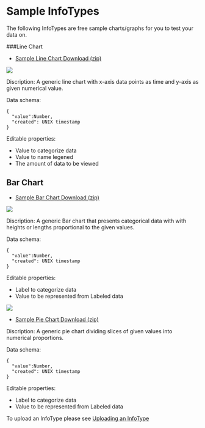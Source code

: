 # Sample InfoTypes 

The following InfoTypes are free sample charts/graphs for you to test your data on. 

###Line Chart 

<ul> 
  <li><a href="/_asset/sample/linechart.zip" target="_blank">Sample Line Chart  Download (zip)</a></li> 
</ul> 

![](/_asset/images/InfoMotion/enebular-developers-template-linechart.png)

Discription: 
	A generic line chart with x-axis data points as time and y-axis as given numerical value. 

Data schema:
```
{
  "value":Number,
  "created": UNIX timestamp
}
```

Editable properties: 
- Value to categorize data 
- Value to name legened 
- The amount of data to be viewed 

## Bar Chart 

<ul> 
  <li><a href="/_asset/sample/barchart.zip" target="_blank">Sample Bar Chart Download (zip)</a>
  </li> 
</ul> 

![](/_asset/images/InfoMotion/enebular-developers-template-bar.png)


Discription: 
		A generic Bar chart that presents categorical data with with heights or lengths proportional to the given values. 

Data schema: 
```
{
  "value":Number,
  "created": UNIX timestamp
}
```

Editable properties: 
- Label to categorize data 
- Value to be represented from Labeled data 

![](/_asset/images/InfoMotion/enebular-developers-template-pie.png)
<ul> 
  <li> 
  	<a href="/_asset/sample/piechart.zip" target="_blank">Sample Pie Chart Download (zip)</a></li> 
</ul> 


Discription: 
	A generic pie chart dividing slices of given values into numerical proportions. 
	
Data schema:
```
{
  "value":Number,
  "created": UNIX timestamp
}
```

Editable properties: 
- Label to categorize data 
- Value to be represented from Labeled data 

To upload an InfoType please see [Uploading an InfoType](./UploadInfoType.md) 
